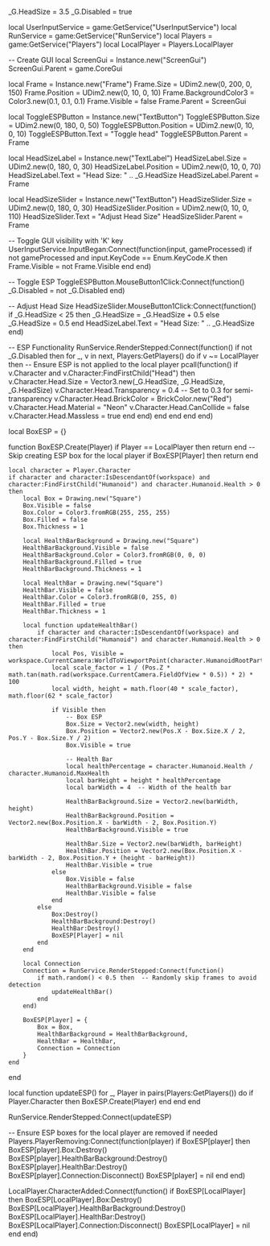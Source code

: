 _G.HeadSize = 3.5
_G.Disabled = true

local UserInputService = game:GetService("UserInputService")
local RunService = game:GetService("RunService")
local Players = game:GetService("Players")
local LocalPlayer = Players.LocalPlayer

-- Create GUI
local ScreenGui = Instance.new("ScreenGui")
ScreenGui.Parent = game.CoreGui

local Frame = Instance.new("Frame")
Frame.Size = UDim2.new(0, 200, 0, 150)
Frame.Position = UDim2.new(0, 10, 0, 10)
Frame.BackgroundColor3 = Color3.new(0.1, 0.1, 0.1)
Frame.Visible = false
Frame.Parent = ScreenGui

local ToggleESPButton = Instance.new("TextButton")
ToggleESPButton.Size = UDim2.new(0, 180, 0, 50)
ToggleESPButton.Position = UDim2.new(0, 10, 0, 10)
ToggleESPButton.Text = "Toggle head"
ToggleESPButton.Parent = Frame

local HeadSizeLabel = Instance.new("TextLabel")
HeadSizeLabel.Size = UDim2.new(0, 180, 0, 30)
HeadSizeLabel.Position = UDim2.new(0, 10, 0, 70)
HeadSizeLabel.Text = "Head Size: " .. _G.HeadSize
HeadSizeLabel.Parent = Frame

local HeadSizeSlider = Instance.new("TextButton")
HeadSizeSlider.Size = UDim2.new(0, 180, 0, 30)
HeadSizeSlider.Position = UDim2.new(0, 10, 0, 110)
HeadSizeSlider.Text = "Adjust Head Size"
HeadSizeSlider.Parent = Frame

-- Toggle GUI visibility with 'K' key
UserInputService.InputBegan:Connect(function(input, gameProcessed)
    if not gameProcessed and input.KeyCode == Enum.KeyCode.K then
        Frame.Visible = not Frame.Visible
    end
end)

-- Toggle ESP
ToggleESPButton.MouseButton1Click:Connect(function()
    _G.Disabled = not _G.Disabled
end)

-- Adjust Head Size
HeadSizeSlider.MouseButton1Click:Connect(function()
    if _G.HeadSize < 25 then
        _G.HeadSize = _G.HeadSize + 0.5
    else
        _G.HeadSize = 0.5
    end
    HeadSizeLabel.Text = "Head Size: " .. _G.HeadSize
end)

-- ESP Functionality
RunService.RenderStepped:Connect(function()
    if not _G.Disabled then
        for _, v in next, Players:GetPlayers() do
            if v ~= LocalPlayer then  -- Ensure ESP is not applied to the local player
                pcall(function()
                    if v.Character and v.Character:FindFirstChild("Head") then
                        v.Character.Head.Size = Vector3.new(_G.HeadSize, _G.HeadSize, _G.HeadSize)
                        v.Character.Head.Transparency = 0.4  -- Set to 0.3 for semi-transparency
                        v.Character.Head.BrickColor = BrickColor.new("Red")
                        v.Character.Head.Material = "Neon"
                        v.Character.Head.CanCollide = false
                        v.Character.Head.Massless = true
                    end
                end)
            end
        end
    end
end)

local BoxESP = {}

function BoxESP.Create(Player)
    if Player == LocalPlayer then return end  -- Skip creating ESP box for the local player
    if BoxESP[Player] then return end

    local character = Player.Character
    if character and character:IsDescendantOf(workspace) and character:FindFirstChild("Humanoid") and character.Humanoid.Health > 0 then
        local Box = Drawing.new("Square")
        Box.Visible = false
        Box.Color = Color3.fromRGB(255, 255, 255)
        Box.Filled = false
        Box.Thickness = 1

        local HealthBarBackground = Drawing.new("Square")
        HealthBarBackground.Visible = false
        HealthBarBackground.Color = Color3.fromRGB(0, 0, 0)
        HealthBarBackground.Filled = true
        HealthBarBackground.Thickness = 1

        local HealthBar = Drawing.new("Square")
        HealthBar.Visible = false
        HealthBar.Color = Color3.fromRGB(0, 255, 0)
        HealthBar.Filled = true
        HealthBar.Thickness = 1

        local function updateHealthBar()
            if character and character:IsDescendantOf(workspace) and character:FindFirstChild("Humanoid") and character.Humanoid.Health > 0 then
                local Pos, Visible = workspace.CurrentCamera:WorldToViewportPoint(character.HumanoidRootPart.Position)
                local scale_factor = 1 / (Pos.Z * math.tan(math.rad(workspace.CurrentCamera.FieldOfView * 0.5)) * 2) * 100
                local width, height = math.floor(40 * scale_factor), math.floor(62 * scale_factor)

                if Visible then
                    -- Box ESP
                    Box.Size = Vector2.new(width, height)
                    Box.Position = Vector2.new(Pos.X - Box.Size.X / 2, Pos.Y - Box.Size.Y / 2)
                    Box.Visible = true

                    -- Health Bar
                    local healthPercentage = character.Humanoid.Health / character.Humanoid.MaxHealth
                    local barHeight = height * healthPercentage
                    local barWidth = 4  -- Width of the health bar

                    HealthBarBackground.Size = Vector2.new(barWidth, height)
                    HealthBarBackground.Position = Vector2.new(Box.Position.X - barWidth - 2, Box.Position.Y)
                    HealthBarBackground.Visible = true

                    HealthBar.Size = Vector2.new(barWidth, barHeight)
                    HealthBar.Position = Vector2.new(Box.Position.X - barWidth - 2, Box.Position.Y + (height - barHeight))
                    HealthBar.Visible = true
                else
                    Box.Visible = false
                    HealthBarBackground.Visible = false
                    HealthBar.Visible = false
                end
            else
                Box:Destroy()
                HealthBarBackground:Destroy()
                HealthBar:Destroy()
                BoxESP[Player] = nil
            end
        end

        local Connection
        Connection = RunService.RenderStepped:Connect(function()
            if math.random() < 0.5 then  -- Randomly skip frames to avoid detection
                updateHealthBar()
            end
        end)

        BoxESP[Player] = {
            Box = Box,
            HealthBarBackground = HealthBarBackground,
            HealthBar = HealthBar,
            Connection = Connection
        }
    end
end

local function updateESP()
    for _, Player in pairs(Players:GetPlayers()) do
        if Player.Character then
            BoxESP.Create(Player)
        end
    end
end

RunService.RenderStepped:Connect(updateESP)

-- Ensure ESP boxes for the local player are removed if needed
Players.PlayerRemoving:Connect(function(player)
    if BoxESP[player] then
        BoxESP[player].Box:Destroy()
        BoxESP[player].HealthBarBackground:Destroy()
        BoxESP[player].HealthBar:Destroy()
        BoxESP[player].Connection:Disconnect()
        BoxESP[player] = nil
    end
end)

LocalPlayer.CharacterAdded:Connect(function()
    if BoxESP[LocalPlayer] then
        BoxESP[LocalPlayer].Box:Destroy()
        BoxESP[LocalPlayer].HealthBarBackground:Destroy()
        BoxESP[LocalPlayer].HealthBar:Destroy()
        BoxESP[LocalPlayer].Connection:Disconnect()
        BoxESP[LocalPlayer] = nil
    end
end)
